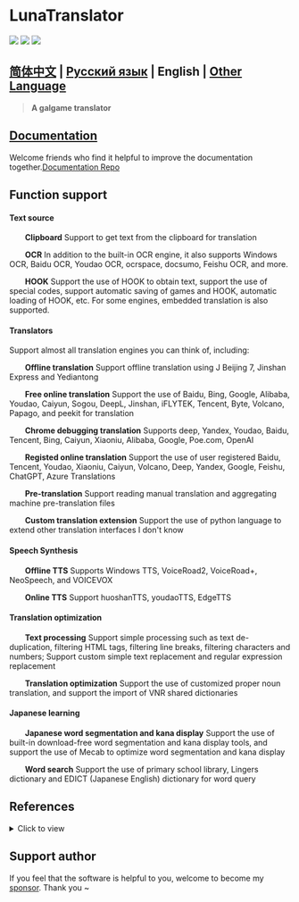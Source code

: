 # LunaTranslator 
  
<p align="left">
    <a href="./LICENSE"><img src="https://img.shields.io/github/license/HIllya51/LunaTranslator"></a>
    <a href="https://github.com/HIllya51/LunaTranslator/releases"><img src="https://img.shields.io/github/v/release/HIllya51/LunaTranslator?color=ffa"></a>
    <a href="https://github.com/HIllya51/LunaTranslator/stargazers"><img src="https://img.shields.io/github/stars/HIllya51/LunaTranslator?color=ccf"></a>
</p>
 
## [简体中文](README.md) | [Русский язык](README_ru.md) |  English | [Other Language](otherlang.md) 

> **A galgame translator**

## <a href="https://hillya51.github.io/LunaTranslator_tutorial/#/en/" target="_blank">Documentation</a> 

Welcome friends who find it helpful to improve the documentation together.[Documentation Repo](https://github.com/HIllya51/LunaTranslator_tutorial)

## Function support

#### Text source

&emsp;&emsp;**Clipboard** Support to get text from the clipboard for translation

&emsp;&emsp;**OCR** In addition to the built-in OCR engine, it also supports Windows OCR, Baidu OCR, Youdao OCR, ocrspace, docsumo, Feishu OCR, and more.

&emsp;&emsp;**HOOK** Support the use of HOOK to obtain text, support the use of special codes, support automatic saving of games and HOOK, automatic loading of HOOK, etc. For some engines, embedded translation is also supported.

#### Translators

Support almost all translation engines you can think of, including:

&emsp;&emsp;**Offline translation** Support offline translation using J Beijing 7, Jinshan Express and Yediantong

&emsp;&emsp;**Free online translation** Support the use of Baidu, Bing, Google, Alibaba, Youdao, Caiyun, Sogou, DeepL, Jinshan, iFLYTEK, Tencent, Byte, Volcano, Papago, and peekit for translation

&emsp;&emsp;**Chrome debugging translation** Supports deep, Yandex, Youdao, Baidu, Tencent, Bing, Caiyun, Xiaoniu, Alibaba, Google, Poe.com, OpenAI

&emsp;&emsp;**Registed online translation** Support the use of user registered Baidu, Tencent, Youdao, Xiaoniu, Caiyun, Volcano, Deep, Yandex, Google, Feishu, ChatGPT, Azure Translations

&emsp;&emsp;**Pre-translation** Support reading manual translation and aggregating machine pre-translation files

&emsp;&emsp;**Custom translation extension** Support the use of python language to extend other translation interfaces I don't know


#### Speech Synthesis 

&emsp;&emsp;**Offline TTS** Supports Windows TTS, VoiceRoad2, VoiceRoad+, NeoSpeech, and VOICEVOX

&emsp;&emsp;**Online TTS** Support huoshanTTS, youdaoTTS, EdgeTTS

#### Translation optimization

&emsp;&emsp;**Text processing** Support simple processing such as text de-duplication, filtering HTML tags, filtering line breaks, filtering characters and numbers; Support custom simple text replacement and regular expression replacement

&emsp;&emsp;**Translation optimization** Support the use of customized proper noun translation, and support the import of VNR shared dictionaries

#### Japanese learning

&emsp;&emsp;**Japanese word segmentation and kana display** Support the use of built-in download-free word segmentation and kana display tools, and support the use of Mecab to optimize word segmentation and kana display

&emsp;&emsp;**Word search** Support the use of primary school library, Lingers dictionary and EDICT (Japanese English) dictionary for word query
 


## References

<details>
<summary>Click to view</summary>

* [Artikash/Textractor](https://github.com/Artikash/Textractor)

* [RapidAI/RapidOcrOnnx](https://github.com/RapidAI/RapidOcrOnnx)

* [PaddlePaddle/PaddleOCR](https://github.com/PaddlePaddle/PaddleOCR)

* [UlionTse/translators](https://github.com/UlionTse/translators)

* [Blinue/Magpie](https://github.com/Blinue/Magpie)

* [nanokina/ebyroid](https://github.com/nanokina/ebyroid)

* [xupefei/Locale-Emulator](https://github.com/xupefei/Locale-Emulator)

* [InWILL/Locale_Remulator](https://github.com/InWILL/Locale_Remulator)

* [zxyacb/ntlea](https://github.com/zxyacb/ntlea)

* [@KirpichKrasniy](https://github.com/KirpichKrasniy)

</details>


 
## Support author
 
If you feel that the software is helpful to you, welcome to become my [sponsor](https://patreon.com/HIllya51). Thank you ~ 